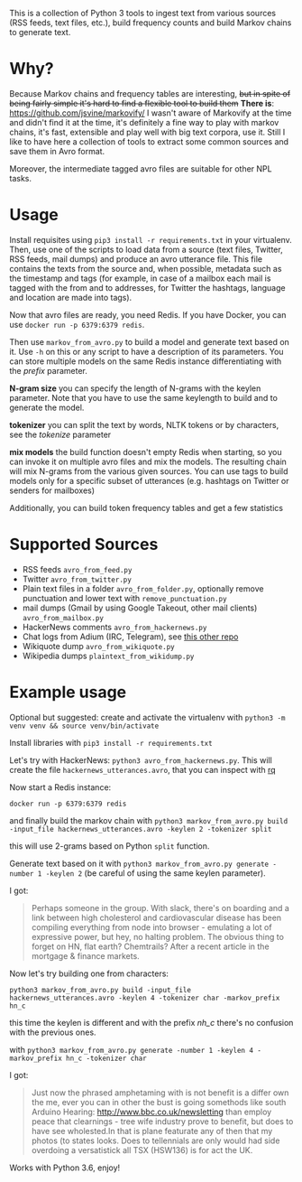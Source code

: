 This is a collection of Python 3 tools to ingest text from various sources (RSS feeds, text files, etc.), build frequency counts and build Markov chains to generate text.

Why?
====
Because Markov chains and frequency tables are interesting, ~~but in spite of being fairly simple it's hard to find a flexible tool to build them~~ __There is__: https://github.com/jsvine/markovify/ I wasn't aware of Markovify at the time and didn't find it at the time, it's definitely a fine way to play with markov chains, it's fast, extensible and play well with big text corpora, use it. Still I like to have here a collection of tools to extract some common sources and save them in Avro format.

Moreover, the intermediate tagged avro files are suitable for other NPL tasks. 

Usage
=====
Install requisites using `pip3 install -r requirements.txt` in your virtualenv.
Then, use one of the scripts to load data from a source (text files, Twitter, RSS feeds, mail dumps) and produce an avro utterance file. This file contains the texts from the source and, when possible, metadata such as the timestamp and tags (for example, in case of a mailbox each mail is tagged with the from and to addresses, for Twitter the hashtags, language and location are made into tags).
 
 Now that avro files are ready, you need Redis. If you have Docker, you can use `docker run -p 6379:6379 redis`.
  
 Then use `markov_from_avro.py` to build a model and generate text based on it. Use `-h`  on this or any script to have a description of its parameters. You can store multiple models on the same Redis instance differentiating with the _prefix_ parameter.
 
 
 __N-gram size__ you can specify the length of N-grams with the keylen parameter. Note that you have to use the same keylength to build and to generate the model.
 
 __tokenizer__ you can split the text by words, NLTK tokens or by characters, see the _tokenize_ parameter
 
 __mix models__ the build function doesn't empty Redis when starting, so you can invoke it on multiple avro files and mix the models. The resulting chain will mix N-grams from the various given sources. You can use tags to build models only for a specific subset of utterances (e.g. hashtags on Twitter or senders for mailboxes)

Additionally, you can build token frequency tables and get a few statistics
 
Supported Sources
=======
* RSS feeds `avro_from_feed.py`
* Twitter `avro_from_twitter.py`
* Plain text files in a folder `avro_from_folder.py`, optionally remove punctuation and lower text with `remove_punctuation.py` 
* mail dumps (Gmail by using Google Takeout, other mail clients) `avro_from_mailbox.py`
* HackerNews comments `avro_from_hackernews.py`
* Chat logs from Adium (IRC, Telegram), see [this other repo](https://github.com/jacopofar/adium-to-avro)
* Wikiquote dump `avro_from_wikiquote.py`
* Wikipedia dumps `plaintext_from_wikidump.py`

Example usage
=======
Optional but suggested: create and activate the virtualenv with `python3 -m venv venv && source venv/bin/activate`

Install libraries with `pip3 install -r requirements.txt`

Let's try with HackerNews: `python3 avro_from_hackernews.py`. This will create the file `hackernews_utterances.avro`, that you can inspect with [rq](https://github.com/dflemstr/rq)

Now start a Redis instance:

`docker run -p 6379:6379 redis`

and finally build the markov chain with
`python3 markov_from_avro.py build -input_file hackernews_utterances.avro -keylen 2 -tokenizer split`

this will use 2-grams based on Python `split` function.

Generate text based on it with `python3 markov_from_avro.py generate -number 1 -keylen 2` (be careful of using the same keylen parameter).

I got:


> Perhaps someone in the group. With slack, there's on boarding and a link between high cholesterol and cardiovascular disease has been compiling everything from node into browser - emulating a lot of expressive power, but hey, no halting problem. The obvious thing to forget on HN, flat earth? Chemtrails? After a recent article in the mortgage & finance markets.

Now let's try building one from characters:

`python3 markov_from_avro.py build -input_file hackernews_utterances.avro -keylen 4 -tokenizer char -markov_prefix hn_c`

this time the keylen is different and with the prefix _nh_c_ there's no confusion with the previous ones.

with `python3 markov_from_avro.py generate -number 1 -keylen 4 -markov_prefix hn_c -tokenizer char`

I got:

> Just now the phrased amphetaming with is not benefit is a differ own the me, ever you can in other the bust is going somethods like south Arduino Hearing: http://www.bbc.co.uk/newsletting than employ peace that clearnings - tree wife industry prove to benefit, but does to have see wholested.In that is plane featurate any of then that my photos (to states looks. Does to tellennials are only would had side overdoing a versatistick all TSX (HSW136) is for act the UK.

Works with Python 3.6, enjoy!
